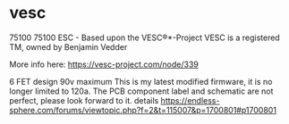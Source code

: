 # vesc
75100
75100 ESC - Based upon the VESC®*-Project VESC is a registered TM, owned by Benjamin Vedder

More info here: https://vesc-project.com/node/339

6 FET design
90v maximum
This is my latest modified firmware, it is no longer limited to 120a.
The PCB component label and schematic are not perfect, please look forward to it.
details
https://endless-sphere.com/forums/viewtopic.php?f=2&t=115007&p=1700801#p1700801
